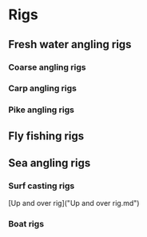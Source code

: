 # Rigs

## Fresh water angling rigs

### Coarse angling rigs

### Carp angling rigs

### Pike angling rigs

## Fly fishing rigs

## Sea angling rigs

### Surf casting rigs

[Up and over rig]("Up and over rig.md")

### Boat rigs
